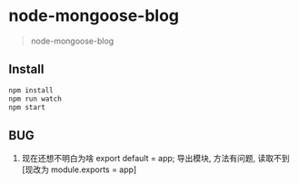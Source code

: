 # node-mongoose-blog
> node-mongoose-blog

## Install

```bash
npm install
npm run watch
npm start
```

## BUG

1. 现在还想不明白为啥 export default = app; 导出模块, 方法有问题, 读取不到[现改为 module.exports = app]
